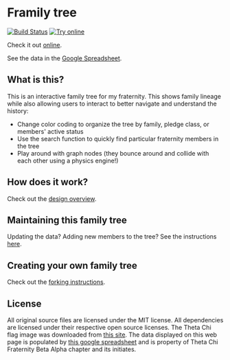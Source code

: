 # Framily tree

[![Build Status](https://img.shields.io/endpoint.svg?url=https%3A%2F%2Factions-badge.atrox.dev%2Fnfischer%2Fframily-tree%2Fbadge%3Fref%3Dmain&style=flat-square)](https://actions-badge.atrox.dev/nfischer/framily-tree/goto?ref=main)
[![Try online](https://img.shields.io/badge/try_it-online!-yellow.svg?style=flat-square)](https://nfischer.github.io/framily-tree)

Check it out [online](https://pdc-zeta.github.io/framily-tree).

See the data in the [Google
Spreadsheet](LINK).

## What is this?

This is an interactive family tree for my fraternity. This shows family lineage
while also allowing users to interact to better navigate and understand the
history:

 * Change color coding to organize the tree by family, pledge class, or members'
   active status
 * Use the search function to quickly find particular fraternity members in the
   tree
 * Play around with graph nodes (they bounce around and collide with each other
   using a physics engine!)

## How does it work?

Check out the [design overview](https://github.com/nfischer/framily-tree/wiki/Design).

## Maintaining this family tree

Updating the data? Adding new members to the tree? See the instructions
[here](https://github.com/nfischer/framily-tree/wiki/Updating-data-(adding-new-members)).

## Creating your own family tree

Check out the [forking
instructions](https://github.com/nfischer/framily-tree/wiki/Forking-instructions).

## License

All original source files are licensed under the MIT license. All dependencies
are licensed under their respective open source licenses. The Theta Chi flag
image was downloaded from [this
site](https://upload.wikimedia.org/wikipedia/en/d/df/OX_Flag.png). The data
displayed on this web page is populated by [this google
spreadsheet](https://docs.google.com/spreadsheets/d/1h6dVJKtETWX3Kr9PT6EaLu0gGavdi8Gnj4IlX155pfY/edit?usp=sharing)
and is property of Theta Chi Fraternity Beta Alpha chapter and its initiates.
